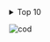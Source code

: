 <details>
  <summary>Top 10</summary>

Rotating
</details>
    

![cod](https://c.tenor.com/hmDMrE1yMAkAAAAC/when-the-coding-when-the.gif)
